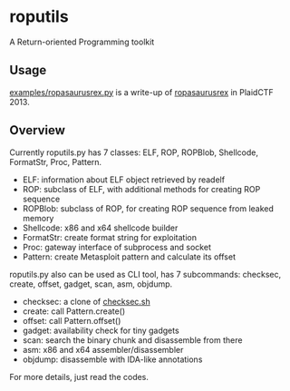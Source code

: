 # roputils

A Return-oriented Programming toolkit

## Usage

[examples/ropasaurusrex.py](examples/ropasaurusrex.py) is a write-up of [ropasaurusrex](http://repo.shell-storm.org/CTF/PlaidCTF-2013/Pwnable/ropasaurusrex-200/) in PlaidCTF 2013.

## Overview

Currently roputils.py has 7 classes: ELF, ROP, ROPBlob, Shellcode, FormatStr, Proc, Pattern.

* ELF: information about ELF object retrieved by readelf
* ROP: subclass of ELF, with additional methods for creating ROP sequence
* ROPBlob: subclass of ROP, for creating ROP sequence from leaked memory
* Shellcode: x86 and x64 shellcode builder
* FormatStr: create format string for exploitation
* Proc: gateway interface of subprocess and socket
* Pattern: create Metasploit pattern and calculate its offset

roputils.py also can be used as CLI tool, has 7 subcommands: checksec, create, offset, gadget, scan, asm, objdump.

* checksec: a clone of [checksec.sh](http://www.trapkit.de/tools/checksec.html)
* create: call Pattern.create()
* offset: call Pattern.offset()
* gadget: availability check for tiny gadgets
* scan: search the binary chunk and disassemble from there
* asm: x86 and x64 assembler/disassembler
* objdump: disassemble with IDA-like annotations

For more details, just read the codes.
